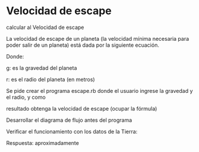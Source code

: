 # Velocidad de escape
calcular al Velocidad de escape

La velocidad de escape de un planeta (la velocidad mínima necesaria para poder salir de un
planeta) está dada por la siguiente ecuación.


Donde:

g: es la gravedad del planeta

r: es el radio del planeta (en metros)

Se pide crear el programa escape.rb donde el usuario ingrese la gravedad y el radio, y como

resultado obtenga la velocidad de escape (ocupar la fórmula)

Desarrollar el diagrama de flujo antes del programa

Verificar el funcionamiento con los datos de la Tierra:

Respuesta: aproximadamente

